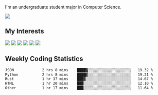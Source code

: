 I'm an undergraduate student major in Computer Science.

![](https://github-readme-stats.vercel.app/api?username=littzhch&theme=radical)

## My Interests

![](https://img.shields.io/badge/Python-3776AB?style=flat&labelColor=FFD43B&logoColor=3776AB&logo=python)
![](https://img.shields.io/badge/C-00599C?style=flat&labelColor=01427d&logoColor=6295cb&logo=c)
![](https://img.shields.io/badge/Rust-ffffff?style=flat&labelColor=ffffff&logoColor=000000&logo=rust)
![](https://img.shields.io/badge/LaTeX-008080?style=flat&labelColor=eeece5&logoColor=008080&logo=latex)
![](https://img.shields.io/badge/OpenGL-5487b2?style=flat&labelColor=ffffff&logoColor=5487b2&logo=opengl)
![](https://img.shields.io/badge/archlinux-1793d1?style=flat&labelColor=333333&logoColor=1793d1&logo=archlinux)

## Weekly Coding Statistics
<!--START_SECTION:waka-->

```txt
JSON             2 hrs 8 mins    ████▓░░░░░░░░░░░░░░░░░░░░   19.32 %
Python           2 hrs 8 mins    ████▓░░░░░░░░░░░░░░░░░░░░   19.21 %
Rust             1 hr 37 mins    ███▓░░░░░░░░░░░░░░░░░░░░░   14.67 %
HTML             1 hr 20 mins    ███░░░░░░░░░░░░░░░░░░░░░░   12.10 %
Other            1 hr 17 mins    ███░░░░░░░░░░░░░░░░░░░░░░   11.64 %
```

<!--END_SECTION:waka-->
